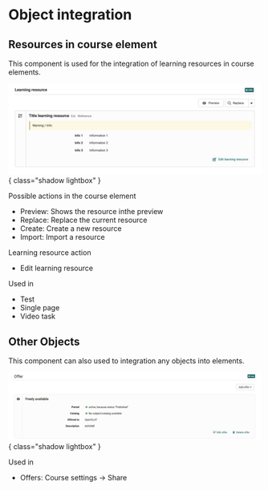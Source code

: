 # Object integration

## Resources in course element
This component is used for the integration of learning resources in course elements.

![resource integration](assets/resource-integration.png){ class="shadow lightbox" }

Possible actions in the course element

* Preview: Shows the resource inthe preview
* Replace: Replace the current resource
* Create: Create a new resource
* Import: Import a resource

Learning resource action

* Edit learning resource

Used in

* Test
* Single page
* Video task

## Other Objects
This component can also used to integration any objects into elements.

![offers integration in course](assets/object-integration.png){ class="shadow lightbox" }

Used in

* Offers: Course settings -> Share